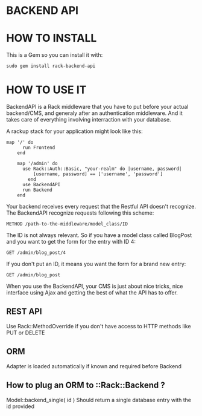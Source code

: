 BACKEND API
===========

HOW TO INSTALL
==============

This is a Gem so you can install it with:

    sudo gem install rack-backend-api

HOW TO USE IT
=============

BackendAPI is a Rack middleware that you have to put before your actual backend/CMS, 
and generaly after an authentication middleware.
And it takes care of everything involving interraction with your database.

A rackup stack for your application might look like this:

    map '/' do
		  run Frontend
		end
		
		map '/admin' do
		  use Rack::Auth::Basic, "your-realm" do |username, password|
			  [username, password] == ['username', 'password']
			end
		  use BackendAPI
		  run Backend
		end

Your backend receives every request that the Restful API doesn't recognize.
The BackendAPI recognize requests following this scheme:

    METHOD /path-to-the-middleware/model_class/ID

The ID is not always relevant.
So if you have a model class called BlogPost and you want to get the form for the entry with ID 4:

    GET /admin/blog_post/4

If you don't put an ID, it means you want the form for a brand new entry:

    GET /admin/blog_post



When you use the BackendAPI, your CMS is just about nice tricks,
nice interface using Ajax and getting the best of what the API has to offer.



REST API
--------

Use Rack::MethodOverride if you don't have access to HTTP methods like PUT or DELETE

ORM
---

Adapter is loaded automatically if known and required before Backend

How to plug an ORM to ::Rack::Backend ?
---------------------------------------

Model::backend_single( id ) Should return a single database entry with the id provided